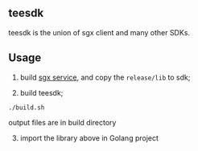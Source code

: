 ## teesdk 
teesdk is the union of sgx client and many other SDKs.

## Usage 

1. build [sgx service](../sgx), and copy the `release/lib` to sdk;

2. build teesdk;
```
./build.sh
```
output files are in build directory

3. import the library above in Golang project
